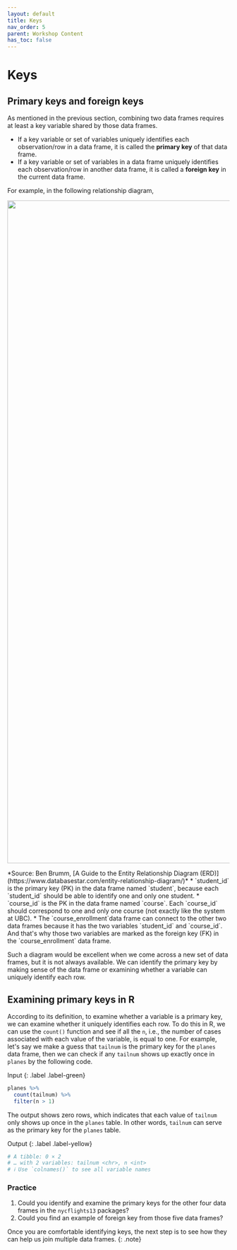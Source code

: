```yaml
---
layout: default
title: Keys
nav_order: 5
parent: Workshop Content
has_toc: false
---
```


# **Keys**

## Primary keys and foreign keys

As mentioned in the previous section, combining two data frames requires at least a key variable shared by those data frames.
* If a key variable or set of variables uniquely identifies each observation/row in a data frame, it is called the **primary key** of that data frame.
* If a key variable or set of variables in a data frame uniquely identifies each observation/row in another data frame, it is called a **foreign key** in the current data frame.

For example, in the following relationship diagram,   
<p align="center">
<img src="https://www.databasestar.com/wp-content/uploads/2019/07/Physical.png" width="1500" />
</p>
*Source: Ben Brumm, [A Guide to the Entity Relationship Diagram (ERD)](https://www.databasestar.com/entity-relationship-diagram/)*
* `student_id` is the primary key (PK) in the data frame named `student`, because each `student_id` should be able to identify one and only one student.   
* `course_id` is the PK in the data frame named `course`. Each `course_id` should correspond to one and only one course (not exactly like the system at UBC).  
* The `course_enrollment`data frame can connect to the other two data frames because it has the two variables `student_id` and `course_id`. And that's why those two variables are marked as the foreign key (FK) in the `course_enrollment` data frame.

Such a diagram would be excellent when we come across a new set of data frames, but it is not always available. We can identify the primary key by making sense of the data frame or examining whether a variable can uniquely identify each row.

## Examining primary keys in R

According to its definition, to examine whether a variable is a primary key, we can examine whether it uniquely identifies each row. To do this in R, we can use the `count()` function and see if all the `n`, i.e., the number of cases associated with each value of the variable, is equal to one. For example, let's say we make a guess that `tailnum` is the primary key for the `planes` data frame, then we can check if any `tailnum` shows up exactly once in `planes` by the following code.

Input
{: .label .label-green}
```r
planes %>%
  count(tailnum) %>%
  filter(n > 1)
```

The output shows zero rows, which indicates that each value of `tailnum` only shows up once in the `planes` table. In other words, `tailnum` can serve as the primary key for the `planes` table.

Output
{: .label .label-yellow}
```r
# A tibble: 0 × 2
# … with 2 variables: tailnum <chr>, n <int>
# ℹ Use `colnames()` to see all variable names
```

### Practice
1. Could you identify and examine the primary keys for the other four data frames in the `nycflights13` packages?  
2. Could you find an example of foreign key from those five data frames?

Once you are comfortable identifying keys, the next step is to see how they can help us join multiple data frames.
{: .note}
